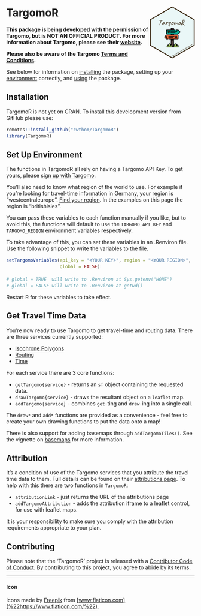 
<!-- README.md is generated from README.Rmd. Please edit that file -->

# TargomoR <a href='https:/cwthom.github.io/TargomoR'><img src='man/figures/logo.png' align="right" height="139" /></a>

**This package is being developed with the permission of Targomo, but is
NOT AN OFFICIAL PRODUCT. For more information about Targomo, please see
their [website](https://www.targomo.com/developers/).**

**Please also be aware of the Targomo [Terms and
Conditions](https://account.targomo.com/legal/terms).**

See below for information on [installing](#installation) the package,
setting up your [environment](#set-up-environment) correctly, and
[using](#get-travel-time-data) the package.

## Installation

TargomoR is not yet on CRAN. To install this development version from
GitHub please use:

``` r
remotes::install_github("cwthom/TargomoR")
library(TargomoR)
```

## Set Up Environment

The functions in TargomoR all rely on having a Targomo API Key. To get
yours, please [sign up with
Targomo](https://targomo.com/developers/pricing/).

You’ll also need to know what region of the world to use. For example if
you’re looking for travel-time information in Germany, your region is
“westcentraleurope”. [Find your
region](https://targomo.com/developers/resources/availability/). In the
examples on this page the region is “britishisles”.

You can pass these variables to each function manually if you like, but
to avoid this, the functions will default to use the `TARGOMO_API_KEY`
and `TARGOMO_REGION` environment variables respectively.

To take advantage of this, you can set these variables in an .Renviron
file. Use the following snippet to write the variables to the file.

``` r
setTargomoVariables(api_key = "<YOUR KEY>", region = "<YOUR REGION>",
                    global = FALSE)

# global = TRUE  will write to .Renviron at Sys.getenv("HOME")
# global = FALSE will write to .Renviron at getwd()
```

Restart R for these variables to take effect.

## Get Travel Time Data

You’re now ready to use Targomo to get travel-time and routing data.
There are three services currently supported:

  - [Isochrone
    Polygons](https://targomo.com/developers/intro/services/polygon/)
  - [Routing](https://targomo.com/developers/intro/services/routing/)
  - [Time](https://targomo.com/developers/intro/services/reachability/)

For each service there are 3 core functions:

  - `getTargomo{service}` - returns an `sf` object containing the
    requested data.
  - `drawTargomo{service}` - draws the resultant object on a `leaflet`
    map.
  - `addTargomo{service}` - combines `get`-ting and `draw`-ing into a
    single call.

The `draw*` and `add*` functions are provided as a convenience - feel
free to create your own drawing functions to put the data onto a map\!

There is also support for adding basemaps through `addTargomoTiles()`.
See the vignette on
[basemaps](https://cwthom.github.io/TargomoR/articles/Basemaps.html) for
more information.

## Attribution

It’s a condition of use of the Targomo services that you attribute the
travel time data to them. Full details can be found on their
[attributions
page](https://targomo.com/developers/resources/attribution/). To help
with this there are two functions in `TargomoR`:

  - `attributionLink` - just returns the URL of the attributions page
  - `addTargomoAttribution` - adds the attribution iframe to a leaflet
    control, for use with leaflet maps.

It is your responsibility to make sure you comply with the attribution
requirements appropriate to your plan.

## Contributing

Please note that the ‘TargomoR’ project is released with a [Contributor
Code of Conduct](CODE_OF_CONDUCT.md). By contributing to this project,
you agree to abide by its terms.

-----

#### Icon

Icons made by [Freepik](https://www.flaticon.com/authors/freepik) from
[www.flaticon.com](%22https://www.flaticon.com/%22).
